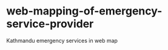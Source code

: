 web-mapping-of-emergency-service-provider
=========================================

Kathmandu emergency services in web map